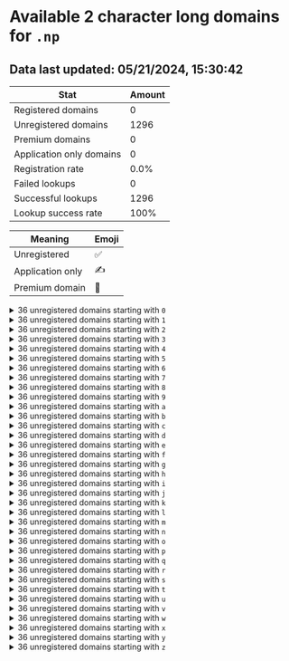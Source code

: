 # Available 2 character long domains for `.np`

## Data last updated: 05/21/2024, 15:30:42

|Stat|Amount|
|--|--|
|Registered domains|0|
|Unregistered domains|1296|
|Premium domains|0|
|Application only domains|0|
|Registration rate|0.0%|
|Failed lookups|0|
|Successful lookups|1296|
|Lookup success rate|100%|


|Meaning|Emoji|
|--|--|
|Unregistered|:white_check_mark:|
|Application only|:writing_hand:|
|Premium domain|:gem:|

<details>
<summary>36 unregistered domains starting with <bold><code>0</code></bold></summary>

|Type|Domain|
|--|--|
|:white_check_mark:|`00.np`|
|:white_check_mark:|`01.np`|
|:white_check_mark:|`02.np`|
|:white_check_mark:|`03.np`|
|:white_check_mark:|`04.np`|
|:white_check_mark:|`05.np`|
|:white_check_mark:|`06.np`|
|:white_check_mark:|`07.np`|
|:white_check_mark:|`08.np`|
|:white_check_mark:|`09.np`|
|:white_check_mark:|`0a.np`|
|:white_check_mark:|`0b.np`|
|:white_check_mark:|`0c.np`|
|:white_check_mark:|`0d.np`|
|:white_check_mark:|`0e.np`|
|:white_check_mark:|`0f.np`|
|:white_check_mark:|`0g.np`|
|:white_check_mark:|`0h.np`|
|:white_check_mark:|`0i.np`|
|:white_check_mark:|`0j.np`|
|:white_check_mark:|`0k.np`|
|:white_check_mark:|`0l.np`|
|:white_check_mark:|`0m.np`|
|:white_check_mark:|`0n.np`|
|:white_check_mark:|`0o.np`|
|:white_check_mark:|`0p.np`|
|:white_check_mark:|`0q.np`|
|:white_check_mark:|`0r.np`|
|:white_check_mark:|`0s.np`|
|:white_check_mark:|`0t.np`|
|:white_check_mark:|`0u.np`|
|:white_check_mark:|`0v.np`|
|:white_check_mark:|`0w.np`|
|:white_check_mark:|`0x.np`|
|:white_check_mark:|`0y.np`|
|:white_check_mark:|`0z.np`|
</details>
<details>
<summary>36 unregistered domains starting with <bold><code>1</code></bold></summary>

|Type|Domain|
|--|--|
|:white_check_mark:|`10.np`|
|:white_check_mark:|`11.np`|
|:white_check_mark:|`12.np`|
|:white_check_mark:|`13.np`|
|:white_check_mark:|`14.np`|
|:white_check_mark:|`15.np`|
|:white_check_mark:|`16.np`|
|:white_check_mark:|`17.np`|
|:white_check_mark:|`18.np`|
|:white_check_mark:|`19.np`|
|:white_check_mark:|`1a.np`|
|:white_check_mark:|`1b.np`|
|:white_check_mark:|`1c.np`|
|:white_check_mark:|`1d.np`|
|:white_check_mark:|`1e.np`|
|:white_check_mark:|`1f.np`|
|:white_check_mark:|`1g.np`|
|:white_check_mark:|`1h.np`|
|:white_check_mark:|`1i.np`|
|:white_check_mark:|`1j.np`|
|:white_check_mark:|`1k.np`|
|:white_check_mark:|`1l.np`|
|:white_check_mark:|`1m.np`|
|:white_check_mark:|`1n.np`|
|:white_check_mark:|`1o.np`|
|:white_check_mark:|`1p.np`|
|:white_check_mark:|`1q.np`|
|:white_check_mark:|`1r.np`|
|:white_check_mark:|`1s.np`|
|:white_check_mark:|`1t.np`|
|:white_check_mark:|`1u.np`|
|:white_check_mark:|`1v.np`|
|:white_check_mark:|`1w.np`|
|:white_check_mark:|`1x.np`|
|:white_check_mark:|`1y.np`|
|:white_check_mark:|`1z.np`|
</details>
<details>
<summary>36 unregistered domains starting with <bold><code>2</code></bold></summary>

|Type|Domain|
|--|--|
|:white_check_mark:|`20.np`|
|:white_check_mark:|`21.np`|
|:white_check_mark:|`22.np`|
|:white_check_mark:|`23.np`|
|:white_check_mark:|`24.np`|
|:white_check_mark:|`25.np`|
|:white_check_mark:|`26.np`|
|:white_check_mark:|`27.np`|
|:white_check_mark:|`28.np`|
|:white_check_mark:|`29.np`|
|:white_check_mark:|`2a.np`|
|:white_check_mark:|`2b.np`|
|:white_check_mark:|`2c.np`|
|:white_check_mark:|`2d.np`|
|:white_check_mark:|`2e.np`|
|:white_check_mark:|`2f.np`|
|:white_check_mark:|`2g.np`|
|:white_check_mark:|`2h.np`|
|:white_check_mark:|`2i.np`|
|:white_check_mark:|`2j.np`|
|:white_check_mark:|`2k.np`|
|:white_check_mark:|`2l.np`|
|:white_check_mark:|`2m.np`|
|:white_check_mark:|`2n.np`|
|:white_check_mark:|`2o.np`|
|:white_check_mark:|`2p.np`|
|:white_check_mark:|`2q.np`|
|:white_check_mark:|`2r.np`|
|:white_check_mark:|`2s.np`|
|:white_check_mark:|`2t.np`|
|:white_check_mark:|`2u.np`|
|:white_check_mark:|`2v.np`|
|:white_check_mark:|`2w.np`|
|:white_check_mark:|`2x.np`|
|:white_check_mark:|`2y.np`|
|:white_check_mark:|`2z.np`|
</details>
<details>
<summary>36 unregistered domains starting with <bold><code>3</code></bold></summary>

|Type|Domain|
|--|--|
|:white_check_mark:|`30.np`|
|:white_check_mark:|`31.np`|
|:white_check_mark:|`32.np`|
|:white_check_mark:|`33.np`|
|:white_check_mark:|`34.np`|
|:white_check_mark:|`35.np`|
|:white_check_mark:|`36.np`|
|:white_check_mark:|`37.np`|
|:white_check_mark:|`38.np`|
|:white_check_mark:|`39.np`|
|:white_check_mark:|`3a.np`|
|:white_check_mark:|`3b.np`|
|:white_check_mark:|`3c.np`|
|:white_check_mark:|`3d.np`|
|:white_check_mark:|`3e.np`|
|:white_check_mark:|`3f.np`|
|:white_check_mark:|`3g.np`|
|:white_check_mark:|`3h.np`|
|:white_check_mark:|`3i.np`|
|:white_check_mark:|`3j.np`|
|:white_check_mark:|`3k.np`|
|:white_check_mark:|`3l.np`|
|:white_check_mark:|`3m.np`|
|:white_check_mark:|`3n.np`|
|:white_check_mark:|`3o.np`|
|:white_check_mark:|`3p.np`|
|:white_check_mark:|`3q.np`|
|:white_check_mark:|`3r.np`|
|:white_check_mark:|`3s.np`|
|:white_check_mark:|`3t.np`|
|:white_check_mark:|`3u.np`|
|:white_check_mark:|`3v.np`|
|:white_check_mark:|`3w.np`|
|:white_check_mark:|`3x.np`|
|:white_check_mark:|`3y.np`|
|:white_check_mark:|`3z.np`|
</details>
<details>
<summary>36 unregistered domains starting with <bold><code>4</code></bold></summary>

|Type|Domain|
|--|--|
|:white_check_mark:|`40.np`|
|:white_check_mark:|`41.np`|
|:white_check_mark:|`42.np`|
|:white_check_mark:|`43.np`|
|:white_check_mark:|`44.np`|
|:white_check_mark:|`45.np`|
|:white_check_mark:|`46.np`|
|:white_check_mark:|`47.np`|
|:white_check_mark:|`48.np`|
|:white_check_mark:|`49.np`|
|:white_check_mark:|`4a.np`|
|:white_check_mark:|`4b.np`|
|:white_check_mark:|`4c.np`|
|:white_check_mark:|`4d.np`|
|:white_check_mark:|`4e.np`|
|:white_check_mark:|`4f.np`|
|:white_check_mark:|`4g.np`|
|:white_check_mark:|`4h.np`|
|:white_check_mark:|`4i.np`|
|:white_check_mark:|`4j.np`|
|:white_check_mark:|`4k.np`|
|:white_check_mark:|`4l.np`|
|:white_check_mark:|`4m.np`|
|:white_check_mark:|`4n.np`|
|:white_check_mark:|`4o.np`|
|:white_check_mark:|`4p.np`|
|:white_check_mark:|`4q.np`|
|:white_check_mark:|`4r.np`|
|:white_check_mark:|`4s.np`|
|:white_check_mark:|`4t.np`|
|:white_check_mark:|`4u.np`|
|:white_check_mark:|`4v.np`|
|:white_check_mark:|`4w.np`|
|:white_check_mark:|`4x.np`|
|:white_check_mark:|`4y.np`|
|:white_check_mark:|`4z.np`|
</details>
<details>
<summary>36 unregistered domains starting with <bold><code>5</code></bold></summary>

|Type|Domain|
|--|--|
|:white_check_mark:|`50.np`|
|:white_check_mark:|`51.np`|
|:white_check_mark:|`52.np`|
|:white_check_mark:|`53.np`|
|:white_check_mark:|`54.np`|
|:white_check_mark:|`55.np`|
|:white_check_mark:|`56.np`|
|:white_check_mark:|`57.np`|
|:white_check_mark:|`58.np`|
|:white_check_mark:|`59.np`|
|:white_check_mark:|`5a.np`|
|:white_check_mark:|`5b.np`|
|:white_check_mark:|`5c.np`|
|:white_check_mark:|`5d.np`|
|:white_check_mark:|`5e.np`|
|:white_check_mark:|`5f.np`|
|:white_check_mark:|`5g.np`|
|:white_check_mark:|`5h.np`|
|:white_check_mark:|`5i.np`|
|:white_check_mark:|`5j.np`|
|:white_check_mark:|`5k.np`|
|:white_check_mark:|`5l.np`|
|:white_check_mark:|`5m.np`|
|:white_check_mark:|`5n.np`|
|:white_check_mark:|`5o.np`|
|:white_check_mark:|`5p.np`|
|:white_check_mark:|`5q.np`|
|:white_check_mark:|`5r.np`|
|:white_check_mark:|`5s.np`|
|:white_check_mark:|`5t.np`|
|:white_check_mark:|`5u.np`|
|:white_check_mark:|`5v.np`|
|:white_check_mark:|`5w.np`|
|:white_check_mark:|`5x.np`|
|:white_check_mark:|`5y.np`|
|:white_check_mark:|`5z.np`|
</details>
<details>
<summary>36 unregistered domains starting with <bold><code>6</code></bold></summary>

|Type|Domain|
|--|--|
|:white_check_mark:|`60.np`|
|:white_check_mark:|`61.np`|
|:white_check_mark:|`62.np`|
|:white_check_mark:|`63.np`|
|:white_check_mark:|`64.np`|
|:white_check_mark:|`65.np`|
|:white_check_mark:|`66.np`|
|:white_check_mark:|`67.np`|
|:white_check_mark:|`68.np`|
|:white_check_mark:|`69.np`|
|:white_check_mark:|`6a.np`|
|:white_check_mark:|`6b.np`|
|:white_check_mark:|`6c.np`|
|:white_check_mark:|`6d.np`|
|:white_check_mark:|`6e.np`|
|:white_check_mark:|`6f.np`|
|:white_check_mark:|`6g.np`|
|:white_check_mark:|`6h.np`|
|:white_check_mark:|`6i.np`|
|:white_check_mark:|`6j.np`|
|:white_check_mark:|`6k.np`|
|:white_check_mark:|`6l.np`|
|:white_check_mark:|`6m.np`|
|:white_check_mark:|`6n.np`|
|:white_check_mark:|`6o.np`|
|:white_check_mark:|`6p.np`|
|:white_check_mark:|`6q.np`|
|:white_check_mark:|`6r.np`|
|:white_check_mark:|`6s.np`|
|:white_check_mark:|`6t.np`|
|:white_check_mark:|`6u.np`|
|:white_check_mark:|`6v.np`|
|:white_check_mark:|`6w.np`|
|:white_check_mark:|`6x.np`|
|:white_check_mark:|`6y.np`|
|:white_check_mark:|`6z.np`|
</details>
<details>
<summary>36 unregistered domains starting with <bold><code>7</code></bold></summary>

|Type|Domain|
|--|--|
|:white_check_mark:|`70.np`|
|:white_check_mark:|`71.np`|
|:white_check_mark:|`72.np`|
|:white_check_mark:|`73.np`|
|:white_check_mark:|`74.np`|
|:white_check_mark:|`75.np`|
|:white_check_mark:|`76.np`|
|:white_check_mark:|`77.np`|
|:white_check_mark:|`78.np`|
|:white_check_mark:|`79.np`|
|:white_check_mark:|`7a.np`|
|:white_check_mark:|`7b.np`|
|:white_check_mark:|`7c.np`|
|:white_check_mark:|`7d.np`|
|:white_check_mark:|`7e.np`|
|:white_check_mark:|`7f.np`|
|:white_check_mark:|`7g.np`|
|:white_check_mark:|`7h.np`|
|:white_check_mark:|`7i.np`|
|:white_check_mark:|`7j.np`|
|:white_check_mark:|`7k.np`|
|:white_check_mark:|`7l.np`|
|:white_check_mark:|`7m.np`|
|:white_check_mark:|`7n.np`|
|:white_check_mark:|`7o.np`|
|:white_check_mark:|`7p.np`|
|:white_check_mark:|`7q.np`|
|:white_check_mark:|`7r.np`|
|:white_check_mark:|`7s.np`|
|:white_check_mark:|`7t.np`|
|:white_check_mark:|`7u.np`|
|:white_check_mark:|`7v.np`|
|:white_check_mark:|`7w.np`|
|:white_check_mark:|`7x.np`|
|:white_check_mark:|`7y.np`|
|:white_check_mark:|`7z.np`|
</details>
<details>
<summary>36 unregistered domains starting with <bold><code>8</code></bold></summary>

|Type|Domain|
|--|--|
|:white_check_mark:|`80.np`|
|:white_check_mark:|`81.np`|
|:white_check_mark:|`82.np`|
|:white_check_mark:|`83.np`|
|:white_check_mark:|`84.np`|
|:white_check_mark:|`85.np`|
|:white_check_mark:|`86.np`|
|:white_check_mark:|`87.np`|
|:white_check_mark:|`88.np`|
|:white_check_mark:|`89.np`|
|:white_check_mark:|`8a.np`|
|:white_check_mark:|`8b.np`|
|:white_check_mark:|`8c.np`|
|:white_check_mark:|`8d.np`|
|:white_check_mark:|`8e.np`|
|:white_check_mark:|`8f.np`|
|:white_check_mark:|`8g.np`|
|:white_check_mark:|`8h.np`|
|:white_check_mark:|`8i.np`|
|:white_check_mark:|`8j.np`|
|:white_check_mark:|`8k.np`|
|:white_check_mark:|`8l.np`|
|:white_check_mark:|`8m.np`|
|:white_check_mark:|`8n.np`|
|:white_check_mark:|`8o.np`|
|:white_check_mark:|`8p.np`|
|:white_check_mark:|`8q.np`|
|:white_check_mark:|`8r.np`|
|:white_check_mark:|`8s.np`|
|:white_check_mark:|`8t.np`|
|:white_check_mark:|`8u.np`|
|:white_check_mark:|`8v.np`|
|:white_check_mark:|`8w.np`|
|:white_check_mark:|`8x.np`|
|:white_check_mark:|`8y.np`|
|:white_check_mark:|`8z.np`|
</details>
<details>
<summary>36 unregistered domains starting with <bold><code>9</code></bold></summary>

|Type|Domain|
|--|--|
|:white_check_mark:|`90.np`|
|:white_check_mark:|`91.np`|
|:white_check_mark:|`92.np`|
|:white_check_mark:|`93.np`|
|:white_check_mark:|`94.np`|
|:white_check_mark:|`95.np`|
|:white_check_mark:|`96.np`|
|:white_check_mark:|`97.np`|
|:white_check_mark:|`98.np`|
|:white_check_mark:|`99.np`|
|:white_check_mark:|`9a.np`|
|:white_check_mark:|`9b.np`|
|:white_check_mark:|`9c.np`|
|:white_check_mark:|`9d.np`|
|:white_check_mark:|`9e.np`|
|:white_check_mark:|`9f.np`|
|:white_check_mark:|`9g.np`|
|:white_check_mark:|`9h.np`|
|:white_check_mark:|`9i.np`|
|:white_check_mark:|`9j.np`|
|:white_check_mark:|`9k.np`|
|:white_check_mark:|`9l.np`|
|:white_check_mark:|`9m.np`|
|:white_check_mark:|`9n.np`|
|:white_check_mark:|`9o.np`|
|:white_check_mark:|`9p.np`|
|:white_check_mark:|`9q.np`|
|:white_check_mark:|`9r.np`|
|:white_check_mark:|`9s.np`|
|:white_check_mark:|`9t.np`|
|:white_check_mark:|`9u.np`|
|:white_check_mark:|`9v.np`|
|:white_check_mark:|`9w.np`|
|:white_check_mark:|`9x.np`|
|:white_check_mark:|`9y.np`|
|:white_check_mark:|`9z.np`|
</details>
<details>
<summary>36 unregistered domains starting with <bold><code>a</code></bold></summary>

|Type|Domain|
|--|--|
|:white_check_mark:|`a0.np`|
|:white_check_mark:|`a1.np`|
|:white_check_mark:|`a2.np`|
|:white_check_mark:|`a3.np`|
|:white_check_mark:|`a4.np`|
|:white_check_mark:|`a5.np`|
|:white_check_mark:|`a6.np`|
|:white_check_mark:|`a7.np`|
|:white_check_mark:|`a8.np`|
|:white_check_mark:|`a9.np`|
|:white_check_mark:|`aa.np`|
|:white_check_mark:|`ab.np`|
|:white_check_mark:|`ac.np`|
|:white_check_mark:|`ad.np`|
|:white_check_mark:|`ae.np`|
|:white_check_mark:|`af.np`|
|:white_check_mark:|`ag.np`|
|:white_check_mark:|`ah.np`|
|:white_check_mark:|`ai.np`|
|:white_check_mark:|`aj.np`|
|:white_check_mark:|`ak.np`|
|:white_check_mark:|`al.np`|
|:white_check_mark:|`am.np`|
|:white_check_mark:|`an.np`|
|:white_check_mark:|`ao.np`|
|:white_check_mark:|`ap.np`|
|:white_check_mark:|`aq.np`|
|:white_check_mark:|`ar.np`|
|:white_check_mark:|`as.np`|
|:white_check_mark:|`at.np`|
|:white_check_mark:|`au.np`|
|:white_check_mark:|`av.np`|
|:white_check_mark:|`aw.np`|
|:white_check_mark:|`ax.np`|
|:white_check_mark:|`ay.np`|
|:white_check_mark:|`az.np`|
</details>
<details>
<summary>36 unregistered domains starting with <bold><code>b</code></bold></summary>

|Type|Domain|
|--|--|
|:white_check_mark:|`b0.np`|
|:white_check_mark:|`b1.np`|
|:white_check_mark:|`b2.np`|
|:white_check_mark:|`b3.np`|
|:white_check_mark:|`b4.np`|
|:white_check_mark:|`b5.np`|
|:white_check_mark:|`b6.np`|
|:white_check_mark:|`b7.np`|
|:white_check_mark:|`b8.np`|
|:white_check_mark:|`b9.np`|
|:white_check_mark:|`ba.np`|
|:white_check_mark:|`bb.np`|
|:white_check_mark:|`bc.np`|
|:white_check_mark:|`bd.np`|
|:white_check_mark:|`be.np`|
|:white_check_mark:|`bf.np`|
|:white_check_mark:|`bg.np`|
|:white_check_mark:|`bh.np`|
|:white_check_mark:|`bi.np`|
|:white_check_mark:|`bj.np`|
|:white_check_mark:|`bk.np`|
|:white_check_mark:|`bl.np`|
|:white_check_mark:|`bm.np`|
|:white_check_mark:|`bn.np`|
|:white_check_mark:|`bo.np`|
|:white_check_mark:|`bp.np`|
|:white_check_mark:|`bq.np`|
|:white_check_mark:|`br.np`|
|:white_check_mark:|`bs.np`|
|:white_check_mark:|`bt.np`|
|:white_check_mark:|`bu.np`|
|:white_check_mark:|`bv.np`|
|:white_check_mark:|`bw.np`|
|:white_check_mark:|`bx.np`|
|:white_check_mark:|`by.np`|
|:white_check_mark:|`bz.np`|
</details>
<details>
<summary>36 unregistered domains starting with <bold><code>c</code></bold></summary>

|Type|Domain|
|--|--|
|:white_check_mark:|`c0.np`|
|:white_check_mark:|`c1.np`|
|:white_check_mark:|`c2.np`|
|:white_check_mark:|`c3.np`|
|:white_check_mark:|`c4.np`|
|:white_check_mark:|`c5.np`|
|:white_check_mark:|`c6.np`|
|:white_check_mark:|`c7.np`|
|:white_check_mark:|`c8.np`|
|:white_check_mark:|`c9.np`|
|:white_check_mark:|`ca.np`|
|:white_check_mark:|`cb.np`|
|:white_check_mark:|`cc.np`|
|:white_check_mark:|`cd.np`|
|:white_check_mark:|`ce.np`|
|:white_check_mark:|`cf.np`|
|:white_check_mark:|`cg.np`|
|:white_check_mark:|`ch.np`|
|:white_check_mark:|`ci.np`|
|:white_check_mark:|`cj.np`|
|:white_check_mark:|`ck.np`|
|:white_check_mark:|`cl.np`|
|:white_check_mark:|`cm.np`|
|:white_check_mark:|`cn.np`|
|:white_check_mark:|`co.np`|
|:white_check_mark:|`cp.np`|
|:white_check_mark:|`cq.np`|
|:white_check_mark:|`cr.np`|
|:white_check_mark:|`cs.np`|
|:white_check_mark:|`ct.np`|
|:white_check_mark:|`cu.np`|
|:white_check_mark:|`cv.np`|
|:white_check_mark:|`cw.np`|
|:white_check_mark:|`cx.np`|
|:white_check_mark:|`cy.np`|
|:white_check_mark:|`cz.np`|
</details>
<details>
<summary>36 unregistered domains starting with <bold><code>d</code></bold></summary>

|Type|Domain|
|--|--|
|:white_check_mark:|`d0.np`|
|:white_check_mark:|`d1.np`|
|:white_check_mark:|`d2.np`|
|:white_check_mark:|`d3.np`|
|:white_check_mark:|`d4.np`|
|:white_check_mark:|`d5.np`|
|:white_check_mark:|`d6.np`|
|:white_check_mark:|`d7.np`|
|:white_check_mark:|`d8.np`|
|:white_check_mark:|`d9.np`|
|:white_check_mark:|`da.np`|
|:white_check_mark:|`db.np`|
|:white_check_mark:|`dc.np`|
|:white_check_mark:|`dd.np`|
|:white_check_mark:|`de.np`|
|:white_check_mark:|`df.np`|
|:white_check_mark:|`dg.np`|
|:white_check_mark:|`dh.np`|
|:white_check_mark:|`di.np`|
|:white_check_mark:|`dj.np`|
|:white_check_mark:|`dk.np`|
|:white_check_mark:|`dl.np`|
|:white_check_mark:|`dm.np`|
|:white_check_mark:|`dn.np`|
|:white_check_mark:|`do.np`|
|:white_check_mark:|`dp.np`|
|:white_check_mark:|`dq.np`|
|:white_check_mark:|`dr.np`|
|:white_check_mark:|`ds.np`|
|:white_check_mark:|`dt.np`|
|:white_check_mark:|`du.np`|
|:white_check_mark:|`dv.np`|
|:white_check_mark:|`dw.np`|
|:white_check_mark:|`dx.np`|
|:white_check_mark:|`dy.np`|
|:white_check_mark:|`dz.np`|
</details>
<details>
<summary>36 unregistered domains starting with <bold><code>e</code></bold></summary>

|Type|Domain|
|--|--|
|:white_check_mark:|`e0.np`|
|:white_check_mark:|`e1.np`|
|:white_check_mark:|`e2.np`|
|:white_check_mark:|`e3.np`|
|:white_check_mark:|`e4.np`|
|:white_check_mark:|`e5.np`|
|:white_check_mark:|`e6.np`|
|:white_check_mark:|`e7.np`|
|:white_check_mark:|`e8.np`|
|:white_check_mark:|`e9.np`|
|:white_check_mark:|`ea.np`|
|:white_check_mark:|`eb.np`|
|:white_check_mark:|`ec.np`|
|:white_check_mark:|`ed.np`|
|:white_check_mark:|`ee.np`|
|:white_check_mark:|`ef.np`|
|:white_check_mark:|`eg.np`|
|:white_check_mark:|`eh.np`|
|:white_check_mark:|`ei.np`|
|:white_check_mark:|`ej.np`|
|:white_check_mark:|`ek.np`|
|:white_check_mark:|`el.np`|
|:white_check_mark:|`em.np`|
|:white_check_mark:|`en.np`|
|:white_check_mark:|`eo.np`|
|:white_check_mark:|`ep.np`|
|:white_check_mark:|`eq.np`|
|:white_check_mark:|`er.np`|
|:white_check_mark:|`es.np`|
|:white_check_mark:|`et.np`|
|:white_check_mark:|`eu.np`|
|:white_check_mark:|`ev.np`|
|:white_check_mark:|`ew.np`|
|:white_check_mark:|`ex.np`|
|:white_check_mark:|`ey.np`|
|:white_check_mark:|`ez.np`|
</details>
<details>
<summary>36 unregistered domains starting with <bold><code>f</code></bold></summary>

|Type|Domain|
|--|--|
|:white_check_mark:|`f0.np`|
|:white_check_mark:|`f1.np`|
|:white_check_mark:|`f2.np`|
|:white_check_mark:|`f3.np`|
|:white_check_mark:|`f4.np`|
|:white_check_mark:|`f5.np`|
|:white_check_mark:|`f6.np`|
|:white_check_mark:|`f7.np`|
|:white_check_mark:|`f8.np`|
|:white_check_mark:|`f9.np`|
|:white_check_mark:|`fa.np`|
|:white_check_mark:|`fb.np`|
|:white_check_mark:|`fc.np`|
|:white_check_mark:|`fd.np`|
|:white_check_mark:|`fe.np`|
|:white_check_mark:|`ff.np`|
|:white_check_mark:|`fg.np`|
|:white_check_mark:|`fh.np`|
|:white_check_mark:|`fi.np`|
|:white_check_mark:|`fj.np`|
|:white_check_mark:|`fk.np`|
|:white_check_mark:|`fl.np`|
|:white_check_mark:|`fm.np`|
|:white_check_mark:|`fn.np`|
|:white_check_mark:|`fo.np`|
|:white_check_mark:|`fp.np`|
|:white_check_mark:|`fq.np`|
|:white_check_mark:|`fr.np`|
|:white_check_mark:|`fs.np`|
|:white_check_mark:|`ft.np`|
|:white_check_mark:|`fu.np`|
|:white_check_mark:|`fv.np`|
|:white_check_mark:|`fw.np`|
|:white_check_mark:|`fx.np`|
|:white_check_mark:|`fy.np`|
|:white_check_mark:|`fz.np`|
</details>
<details>
<summary>36 unregistered domains starting with <bold><code>g</code></bold></summary>

|Type|Domain|
|--|--|
|:white_check_mark:|`g0.np`|
|:white_check_mark:|`g1.np`|
|:white_check_mark:|`g2.np`|
|:white_check_mark:|`g3.np`|
|:white_check_mark:|`g4.np`|
|:white_check_mark:|`g5.np`|
|:white_check_mark:|`g6.np`|
|:white_check_mark:|`g7.np`|
|:white_check_mark:|`g8.np`|
|:white_check_mark:|`g9.np`|
|:white_check_mark:|`ga.np`|
|:white_check_mark:|`gb.np`|
|:white_check_mark:|`gc.np`|
|:white_check_mark:|`gd.np`|
|:white_check_mark:|`ge.np`|
|:white_check_mark:|`gf.np`|
|:white_check_mark:|`gg.np`|
|:white_check_mark:|`gh.np`|
|:white_check_mark:|`gi.np`|
|:white_check_mark:|`gj.np`|
|:white_check_mark:|`gk.np`|
|:white_check_mark:|`gl.np`|
|:white_check_mark:|`gm.np`|
|:white_check_mark:|`gn.np`|
|:white_check_mark:|`go.np`|
|:white_check_mark:|`gp.np`|
|:white_check_mark:|`gq.np`|
|:white_check_mark:|`gr.np`|
|:white_check_mark:|`gs.np`|
|:white_check_mark:|`gt.np`|
|:white_check_mark:|`gu.np`|
|:white_check_mark:|`gv.np`|
|:white_check_mark:|`gw.np`|
|:white_check_mark:|`gx.np`|
|:white_check_mark:|`gy.np`|
|:white_check_mark:|`gz.np`|
</details>
<details>
<summary>36 unregistered domains starting with <bold><code>h</code></bold></summary>

|Type|Domain|
|--|--|
|:white_check_mark:|`h0.np`|
|:white_check_mark:|`h1.np`|
|:white_check_mark:|`h2.np`|
|:white_check_mark:|`h3.np`|
|:white_check_mark:|`h4.np`|
|:white_check_mark:|`h5.np`|
|:white_check_mark:|`h6.np`|
|:white_check_mark:|`h7.np`|
|:white_check_mark:|`h8.np`|
|:white_check_mark:|`h9.np`|
|:white_check_mark:|`ha.np`|
|:white_check_mark:|`hb.np`|
|:white_check_mark:|`hc.np`|
|:white_check_mark:|`hd.np`|
|:white_check_mark:|`he.np`|
|:white_check_mark:|`hf.np`|
|:white_check_mark:|`hg.np`|
|:white_check_mark:|`hh.np`|
|:white_check_mark:|`hi.np`|
|:white_check_mark:|`hj.np`|
|:white_check_mark:|`hk.np`|
|:white_check_mark:|`hl.np`|
|:white_check_mark:|`hm.np`|
|:white_check_mark:|`hn.np`|
|:white_check_mark:|`ho.np`|
|:white_check_mark:|`hp.np`|
|:white_check_mark:|`hq.np`|
|:white_check_mark:|`hr.np`|
|:white_check_mark:|`hs.np`|
|:white_check_mark:|`ht.np`|
|:white_check_mark:|`hu.np`|
|:white_check_mark:|`hv.np`|
|:white_check_mark:|`hw.np`|
|:white_check_mark:|`hx.np`|
|:white_check_mark:|`hy.np`|
|:white_check_mark:|`hz.np`|
</details>
<details>
<summary>36 unregistered domains starting with <bold><code>i</code></bold></summary>

|Type|Domain|
|--|--|
|:white_check_mark:|`i0.np`|
|:white_check_mark:|`i1.np`|
|:white_check_mark:|`i2.np`|
|:white_check_mark:|`i3.np`|
|:white_check_mark:|`i4.np`|
|:white_check_mark:|`i5.np`|
|:white_check_mark:|`i6.np`|
|:white_check_mark:|`i7.np`|
|:white_check_mark:|`i8.np`|
|:white_check_mark:|`i9.np`|
|:white_check_mark:|`ia.np`|
|:white_check_mark:|`ib.np`|
|:white_check_mark:|`ic.np`|
|:white_check_mark:|`id.np`|
|:white_check_mark:|`ie.np`|
|:white_check_mark:|`if.np`|
|:white_check_mark:|`ig.np`|
|:white_check_mark:|`ih.np`|
|:white_check_mark:|`ii.np`|
|:white_check_mark:|`ij.np`|
|:white_check_mark:|`ik.np`|
|:white_check_mark:|`il.np`|
|:white_check_mark:|`im.np`|
|:white_check_mark:|`in.np`|
|:white_check_mark:|`io.np`|
|:white_check_mark:|`ip.np`|
|:white_check_mark:|`iq.np`|
|:white_check_mark:|`ir.np`|
|:white_check_mark:|`is.np`|
|:white_check_mark:|`it.np`|
|:white_check_mark:|`iu.np`|
|:white_check_mark:|`iv.np`|
|:white_check_mark:|`iw.np`|
|:white_check_mark:|`ix.np`|
|:white_check_mark:|`iy.np`|
|:white_check_mark:|`iz.np`|
</details>
<details>
<summary>36 unregistered domains starting with <bold><code>j</code></bold></summary>

|Type|Domain|
|--|--|
|:white_check_mark:|`j0.np`|
|:white_check_mark:|`j1.np`|
|:white_check_mark:|`j2.np`|
|:white_check_mark:|`j3.np`|
|:white_check_mark:|`j4.np`|
|:white_check_mark:|`j5.np`|
|:white_check_mark:|`j6.np`|
|:white_check_mark:|`j7.np`|
|:white_check_mark:|`j8.np`|
|:white_check_mark:|`j9.np`|
|:white_check_mark:|`ja.np`|
|:white_check_mark:|`jb.np`|
|:white_check_mark:|`jc.np`|
|:white_check_mark:|`jd.np`|
|:white_check_mark:|`je.np`|
|:white_check_mark:|`jf.np`|
|:white_check_mark:|`jg.np`|
|:white_check_mark:|`jh.np`|
|:white_check_mark:|`ji.np`|
|:white_check_mark:|`jj.np`|
|:white_check_mark:|`jk.np`|
|:white_check_mark:|`jl.np`|
|:white_check_mark:|`jm.np`|
|:white_check_mark:|`jn.np`|
|:white_check_mark:|`jo.np`|
|:white_check_mark:|`jp.np`|
|:white_check_mark:|`jq.np`|
|:white_check_mark:|`jr.np`|
|:white_check_mark:|`js.np`|
|:white_check_mark:|`jt.np`|
|:white_check_mark:|`ju.np`|
|:white_check_mark:|`jv.np`|
|:white_check_mark:|`jw.np`|
|:white_check_mark:|`jx.np`|
|:white_check_mark:|`jy.np`|
|:white_check_mark:|`jz.np`|
</details>
<details>
<summary>36 unregistered domains starting with <bold><code>k</code></bold></summary>

|Type|Domain|
|--|--|
|:white_check_mark:|`k0.np`|
|:white_check_mark:|`k1.np`|
|:white_check_mark:|`k2.np`|
|:white_check_mark:|`k3.np`|
|:white_check_mark:|`k4.np`|
|:white_check_mark:|`k5.np`|
|:white_check_mark:|`k6.np`|
|:white_check_mark:|`k7.np`|
|:white_check_mark:|`k8.np`|
|:white_check_mark:|`k9.np`|
|:white_check_mark:|`ka.np`|
|:white_check_mark:|`kb.np`|
|:white_check_mark:|`kc.np`|
|:white_check_mark:|`kd.np`|
|:white_check_mark:|`ke.np`|
|:white_check_mark:|`kf.np`|
|:white_check_mark:|`kg.np`|
|:white_check_mark:|`kh.np`|
|:white_check_mark:|`ki.np`|
|:white_check_mark:|`kj.np`|
|:white_check_mark:|`kk.np`|
|:white_check_mark:|`kl.np`|
|:white_check_mark:|`km.np`|
|:white_check_mark:|`kn.np`|
|:white_check_mark:|`ko.np`|
|:white_check_mark:|`kp.np`|
|:white_check_mark:|`kq.np`|
|:white_check_mark:|`kr.np`|
|:white_check_mark:|`ks.np`|
|:white_check_mark:|`kt.np`|
|:white_check_mark:|`ku.np`|
|:white_check_mark:|`kv.np`|
|:white_check_mark:|`kw.np`|
|:white_check_mark:|`kx.np`|
|:white_check_mark:|`ky.np`|
|:white_check_mark:|`kz.np`|
</details>
<details>
<summary>36 unregistered domains starting with <bold><code>l</code></bold></summary>

|Type|Domain|
|--|--|
|:white_check_mark:|`l0.np`|
|:white_check_mark:|`l1.np`|
|:white_check_mark:|`l2.np`|
|:white_check_mark:|`l3.np`|
|:white_check_mark:|`l4.np`|
|:white_check_mark:|`l5.np`|
|:white_check_mark:|`l6.np`|
|:white_check_mark:|`l7.np`|
|:white_check_mark:|`l8.np`|
|:white_check_mark:|`l9.np`|
|:white_check_mark:|`la.np`|
|:white_check_mark:|`lb.np`|
|:white_check_mark:|`lc.np`|
|:white_check_mark:|`ld.np`|
|:white_check_mark:|`le.np`|
|:white_check_mark:|`lf.np`|
|:white_check_mark:|`lg.np`|
|:white_check_mark:|`lh.np`|
|:white_check_mark:|`li.np`|
|:white_check_mark:|`lj.np`|
|:white_check_mark:|`lk.np`|
|:white_check_mark:|`ll.np`|
|:white_check_mark:|`lm.np`|
|:white_check_mark:|`ln.np`|
|:white_check_mark:|`lo.np`|
|:white_check_mark:|`lp.np`|
|:white_check_mark:|`lq.np`|
|:white_check_mark:|`lr.np`|
|:white_check_mark:|`ls.np`|
|:white_check_mark:|`lt.np`|
|:white_check_mark:|`lu.np`|
|:white_check_mark:|`lv.np`|
|:white_check_mark:|`lw.np`|
|:white_check_mark:|`lx.np`|
|:white_check_mark:|`ly.np`|
|:white_check_mark:|`lz.np`|
</details>
<details>
<summary>36 unregistered domains starting with <bold><code>m</code></bold></summary>

|Type|Domain|
|--|--|
|:white_check_mark:|`m0.np`|
|:white_check_mark:|`m1.np`|
|:white_check_mark:|`m2.np`|
|:white_check_mark:|`m3.np`|
|:white_check_mark:|`m4.np`|
|:white_check_mark:|`m5.np`|
|:white_check_mark:|`m6.np`|
|:white_check_mark:|`m7.np`|
|:white_check_mark:|`m8.np`|
|:white_check_mark:|`m9.np`|
|:white_check_mark:|`ma.np`|
|:white_check_mark:|`mb.np`|
|:white_check_mark:|`mc.np`|
|:white_check_mark:|`md.np`|
|:white_check_mark:|`me.np`|
|:white_check_mark:|`mf.np`|
|:white_check_mark:|`mg.np`|
|:white_check_mark:|`mh.np`|
|:white_check_mark:|`mi.np`|
|:white_check_mark:|`mj.np`|
|:white_check_mark:|`mk.np`|
|:white_check_mark:|`ml.np`|
|:white_check_mark:|`mm.np`|
|:white_check_mark:|`mn.np`|
|:white_check_mark:|`mo.np`|
|:white_check_mark:|`mp.np`|
|:white_check_mark:|`mq.np`|
|:white_check_mark:|`mr.np`|
|:white_check_mark:|`ms.np`|
|:white_check_mark:|`mt.np`|
|:white_check_mark:|`mu.np`|
|:white_check_mark:|`mv.np`|
|:white_check_mark:|`mw.np`|
|:white_check_mark:|`mx.np`|
|:white_check_mark:|`my.np`|
|:white_check_mark:|`mz.np`|
</details>
<details>
<summary>36 unregistered domains starting with <bold><code>n</code></bold></summary>

|Type|Domain|
|--|--|
|:white_check_mark:|`n0.np`|
|:white_check_mark:|`n1.np`|
|:white_check_mark:|`n2.np`|
|:white_check_mark:|`n3.np`|
|:white_check_mark:|`n4.np`|
|:white_check_mark:|`n5.np`|
|:white_check_mark:|`n6.np`|
|:white_check_mark:|`n7.np`|
|:white_check_mark:|`n8.np`|
|:white_check_mark:|`n9.np`|
|:white_check_mark:|`na.np`|
|:white_check_mark:|`nb.np`|
|:white_check_mark:|`nc.np`|
|:white_check_mark:|`nd.np`|
|:white_check_mark:|`ne.np`|
|:white_check_mark:|`nf.np`|
|:white_check_mark:|`ng.np`|
|:white_check_mark:|`nh.np`|
|:white_check_mark:|`ni.np`|
|:white_check_mark:|`nj.np`|
|:white_check_mark:|`nk.np`|
|:white_check_mark:|`nl.np`|
|:white_check_mark:|`nm.np`|
|:white_check_mark:|`nn.np`|
|:white_check_mark:|`no.np`|
|:white_check_mark:|`np.np`|
|:white_check_mark:|`nq.np`|
|:white_check_mark:|`nr.np`|
|:white_check_mark:|`ns.np`|
|:white_check_mark:|`nt.np`|
|:white_check_mark:|`nu.np`|
|:white_check_mark:|`nv.np`|
|:white_check_mark:|`nw.np`|
|:white_check_mark:|`nx.np`|
|:white_check_mark:|`ny.np`|
|:white_check_mark:|`nz.np`|
</details>
<details>
<summary>36 unregistered domains starting with <bold><code>o</code></bold></summary>

|Type|Domain|
|--|--|
|:white_check_mark:|`o0.np`|
|:white_check_mark:|`o1.np`|
|:white_check_mark:|`o2.np`|
|:white_check_mark:|`o3.np`|
|:white_check_mark:|`o4.np`|
|:white_check_mark:|`o5.np`|
|:white_check_mark:|`o6.np`|
|:white_check_mark:|`o7.np`|
|:white_check_mark:|`o8.np`|
|:white_check_mark:|`o9.np`|
|:white_check_mark:|`oa.np`|
|:white_check_mark:|`ob.np`|
|:white_check_mark:|`oc.np`|
|:white_check_mark:|`od.np`|
|:white_check_mark:|`oe.np`|
|:white_check_mark:|`of.np`|
|:white_check_mark:|`og.np`|
|:white_check_mark:|`oh.np`|
|:white_check_mark:|`oi.np`|
|:white_check_mark:|`oj.np`|
|:white_check_mark:|`ok.np`|
|:white_check_mark:|`ol.np`|
|:white_check_mark:|`om.np`|
|:white_check_mark:|`on.np`|
|:white_check_mark:|`oo.np`|
|:white_check_mark:|`op.np`|
|:white_check_mark:|`oq.np`|
|:white_check_mark:|`or.np`|
|:white_check_mark:|`os.np`|
|:white_check_mark:|`ot.np`|
|:white_check_mark:|`ou.np`|
|:white_check_mark:|`ov.np`|
|:white_check_mark:|`ow.np`|
|:white_check_mark:|`ox.np`|
|:white_check_mark:|`oy.np`|
|:white_check_mark:|`oz.np`|
</details>
<details>
<summary>36 unregistered domains starting with <bold><code>p</code></bold></summary>

|Type|Domain|
|--|--|
|:white_check_mark:|`p0.np`|
|:white_check_mark:|`p1.np`|
|:white_check_mark:|`p2.np`|
|:white_check_mark:|`p3.np`|
|:white_check_mark:|`p4.np`|
|:white_check_mark:|`p5.np`|
|:white_check_mark:|`p6.np`|
|:white_check_mark:|`p7.np`|
|:white_check_mark:|`p8.np`|
|:white_check_mark:|`p9.np`|
|:white_check_mark:|`pa.np`|
|:white_check_mark:|`pb.np`|
|:white_check_mark:|`pc.np`|
|:white_check_mark:|`pd.np`|
|:white_check_mark:|`pe.np`|
|:white_check_mark:|`pf.np`|
|:white_check_mark:|`pg.np`|
|:white_check_mark:|`ph.np`|
|:white_check_mark:|`pi.np`|
|:white_check_mark:|`pj.np`|
|:white_check_mark:|`pk.np`|
|:white_check_mark:|`pl.np`|
|:white_check_mark:|`pm.np`|
|:white_check_mark:|`pn.np`|
|:white_check_mark:|`po.np`|
|:white_check_mark:|`pp.np`|
|:white_check_mark:|`pq.np`|
|:white_check_mark:|`pr.np`|
|:white_check_mark:|`ps.np`|
|:white_check_mark:|`pt.np`|
|:white_check_mark:|`pu.np`|
|:white_check_mark:|`pv.np`|
|:white_check_mark:|`pw.np`|
|:white_check_mark:|`px.np`|
|:white_check_mark:|`py.np`|
|:white_check_mark:|`pz.np`|
</details>
<details>
<summary>36 unregistered domains starting with <bold><code>q</code></bold></summary>

|Type|Domain|
|--|--|
|:white_check_mark:|`q0.np`|
|:white_check_mark:|`q1.np`|
|:white_check_mark:|`q2.np`|
|:white_check_mark:|`q3.np`|
|:white_check_mark:|`q4.np`|
|:white_check_mark:|`q5.np`|
|:white_check_mark:|`q6.np`|
|:white_check_mark:|`q7.np`|
|:white_check_mark:|`q8.np`|
|:white_check_mark:|`q9.np`|
|:white_check_mark:|`qa.np`|
|:white_check_mark:|`qb.np`|
|:white_check_mark:|`qc.np`|
|:white_check_mark:|`qd.np`|
|:white_check_mark:|`qe.np`|
|:white_check_mark:|`qf.np`|
|:white_check_mark:|`qg.np`|
|:white_check_mark:|`qh.np`|
|:white_check_mark:|`qi.np`|
|:white_check_mark:|`qj.np`|
|:white_check_mark:|`qk.np`|
|:white_check_mark:|`ql.np`|
|:white_check_mark:|`qm.np`|
|:white_check_mark:|`qn.np`|
|:white_check_mark:|`qo.np`|
|:white_check_mark:|`qp.np`|
|:white_check_mark:|`qq.np`|
|:white_check_mark:|`qr.np`|
|:white_check_mark:|`qs.np`|
|:white_check_mark:|`qt.np`|
|:white_check_mark:|`qu.np`|
|:white_check_mark:|`qv.np`|
|:white_check_mark:|`qw.np`|
|:white_check_mark:|`qx.np`|
|:white_check_mark:|`qy.np`|
|:white_check_mark:|`qz.np`|
</details>
<details>
<summary>36 unregistered domains starting with <bold><code>r</code></bold></summary>

|Type|Domain|
|--|--|
|:white_check_mark:|`r0.np`|
|:white_check_mark:|`r1.np`|
|:white_check_mark:|`r2.np`|
|:white_check_mark:|`r3.np`|
|:white_check_mark:|`r4.np`|
|:white_check_mark:|`r5.np`|
|:white_check_mark:|`r6.np`|
|:white_check_mark:|`r7.np`|
|:white_check_mark:|`r8.np`|
|:white_check_mark:|`r9.np`|
|:white_check_mark:|`ra.np`|
|:white_check_mark:|`rb.np`|
|:white_check_mark:|`rc.np`|
|:white_check_mark:|`rd.np`|
|:white_check_mark:|`re.np`|
|:white_check_mark:|`rf.np`|
|:white_check_mark:|`rg.np`|
|:white_check_mark:|`rh.np`|
|:white_check_mark:|`ri.np`|
|:white_check_mark:|`rj.np`|
|:white_check_mark:|`rk.np`|
|:white_check_mark:|`rl.np`|
|:white_check_mark:|`rm.np`|
|:white_check_mark:|`rn.np`|
|:white_check_mark:|`ro.np`|
|:white_check_mark:|`rp.np`|
|:white_check_mark:|`rq.np`|
|:white_check_mark:|`rr.np`|
|:white_check_mark:|`rs.np`|
|:white_check_mark:|`rt.np`|
|:white_check_mark:|`ru.np`|
|:white_check_mark:|`rv.np`|
|:white_check_mark:|`rw.np`|
|:white_check_mark:|`rx.np`|
|:white_check_mark:|`ry.np`|
|:white_check_mark:|`rz.np`|
</details>
<details>
<summary>36 unregistered domains starting with <bold><code>s</code></bold></summary>

|Type|Domain|
|--|--|
|:white_check_mark:|`s0.np`|
|:white_check_mark:|`s1.np`|
|:white_check_mark:|`s2.np`|
|:white_check_mark:|`s3.np`|
|:white_check_mark:|`s4.np`|
|:white_check_mark:|`s5.np`|
|:white_check_mark:|`s6.np`|
|:white_check_mark:|`s7.np`|
|:white_check_mark:|`s8.np`|
|:white_check_mark:|`s9.np`|
|:white_check_mark:|`sa.np`|
|:white_check_mark:|`sb.np`|
|:white_check_mark:|`sc.np`|
|:white_check_mark:|`sd.np`|
|:white_check_mark:|`se.np`|
|:white_check_mark:|`sf.np`|
|:white_check_mark:|`sg.np`|
|:white_check_mark:|`sh.np`|
|:white_check_mark:|`si.np`|
|:white_check_mark:|`sj.np`|
|:white_check_mark:|`sk.np`|
|:white_check_mark:|`sl.np`|
|:white_check_mark:|`sm.np`|
|:white_check_mark:|`sn.np`|
|:white_check_mark:|`so.np`|
|:white_check_mark:|`sp.np`|
|:white_check_mark:|`sq.np`|
|:white_check_mark:|`sr.np`|
|:white_check_mark:|`ss.np`|
|:white_check_mark:|`st.np`|
|:white_check_mark:|`su.np`|
|:white_check_mark:|`sv.np`|
|:white_check_mark:|`sw.np`|
|:white_check_mark:|`sx.np`|
|:white_check_mark:|`sy.np`|
|:white_check_mark:|`sz.np`|
</details>
<details>
<summary>36 unregistered domains starting with <bold><code>t</code></bold></summary>

|Type|Domain|
|--|--|
|:white_check_mark:|`t0.np`|
|:white_check_mark:|`t1.np`|
|:white_check_mark:|`t2.np`|
|:white_check_mark:|`t3.np`|
|:white_check_mark:|`t4.np`|
|:white_check_mark:|`t5.np`|
|:white_check_mark:|`t6.np`|
|:white_check_mark:|`t7.np`|
|:white_check_mark:|`t8.np`|
|:white_check_mark:|`t9.np`|
|:white_check_mark:|`ta.np`|
|:white_check_mark:|`tb.np`|
|:white_check_mark:|`tc.np`|
|:white_check_mark:|`td.np`|
|:white_check_mark:|`te.np`|
|:white_check_mark:|`tf.np`|
|:white_check_mark:|`tg.np`|
|:white_check_mark:|`th.np`|
|:white_check_mark:|`ti.np`|
|:white_check_mark:|`tj.np`|
|:white_check_mark:|`tk.np`|
|:white_check_mark:|`tl.np`|
|:white_check_mark:|`tm.np`|
|:white_check_mark:|`tn.np`|
|:white_check_mark:|`to.np`|
|:white_check_mark:|`tp.np`|
|:white_check_mark:|`tq.np`|
|:white_check_mark:|`tr.np`|
|:white_check_mark:|`ts.np`|
|:white_check_mark:|`tt.np`|
|:white_check_mark:|`tu.np`|
|:white_check_mark:|`tv.np`|
|:white_check_mark:|`tw.np`|
|:white_check_mark:|`tx.np`|
|:white_check_mark:|`ty.np`|
|:white_check_mark:|`tz.np`|
</details>
<details>
<summary>36 unregistered domains starting with <bold><code>u</code></bold></summary>

|Type|Domain|
|--|--|
|:white_check_mark:|`u0.np`|
|:white_check_mark:|`u1.np`|
|:white_check_mark:|`u2.np`|
|:white_check_mark:|`u3.np`|
|:white_check_mark:|`u4.np`|
|:white_check_mark:|`u5.np`|
|:white_check_mark:|`u6.np`|
|:white_check_mark:|`u7.np`|
|:white_check_mark:|`u8.np`|
|:white_check_mark:|`u9.np`|
|:white_check_mark:|`ua.np`|
|:white_check_mark:|`ub.np`|
|:white_check_mark:|`uc.np`|
|:white_check_mark:|`ud.np`|
|:white_check_mark:|`ue.np`|
|:white_check_mark:|`uf.np`|
|:white_check_mark:|`ug.np`|
|:white_check_mark:|`uh.np`|
|:white_check_mark:|`ui.np`|
|:white_check_mark:|`uj.np`|
|:white_check_mark:|`uk.np`|
|:white_check_mark:|`ul.np`|
|:white_check_mark:|`um.np`|
|:white_check_mark:|`un.np`|
|:white_check_mark:|`uo.np`|
|:white_check_mark:|`up.np`|
|:white_check_mark:|`uq.np`|
|:white_check_mark:|`ur.np`|
|:white_check_mark:|`us.np`|
|:white_check_mark:|`ut.np`|
|:white_check_mark:|`uu.np`|
|:white_check_mark:|`uv.np`|
|:white_check_mark:|`uw.np`|
|:white_check_mark:|`ux.np`|
|:white_check_mark:|`uy.np`|
|:white_check_mark:|`uz.np`|
</details>
<details>
<summary>36 unregistered domains starting with <bold><code>v</code></bold></summary>

|Type|Domain|
|--|--|
|:white_check_mark:|`v0.np`|
|:white_check_mark:|`v1.np`|
|:white_check_mark:|`v2.np`|
|:white_check_mark:|`v3.np`|
|:white_check_mark:|`v4.np`|
|:white_check_mark:|`v5.np`|
|:white_check_mark:|`v6.np`|
|:white_check_mark:|`v7.np`|
|:white_check_mark:|`v8.np`|
|:white_check_mark:|`v9.np`|
|:white_check_mark:|`va.np`|
|:white_check_mark:|`vb.np`|
|:white_check_mark:|`vc.np`|
|:white_check_mark:|`vd.np`|
|:white_check_mark:|`ve.np`|
|:white_check_mark:|`vf.np`|
|:white_check_mark:|`vg.np`|
|:white_check_mark:|`vh.np`|
|:white_check_mark:|`vi.np`|
|:white_check_mark:|`vj.np`|
|:white_check_mark:|`vk.np`|
|:white_check_mark:|`vl.np`|
|:white_check_mark:|`vm.np`|
|:white_check_mark:|`vn.np`|
|:white_check_mark:|`vo.np`|
|:white_check_mark:|`vp.np`|
|:white_check_mark:|`vq.np`|
|:white_check_mark:|`vr.np`|
|:white_check_mark:|`vs.np`|
|:white_check_mark:|`vt.np`|
|:white_check_mark:|`vu.np`|
|:white_check_mark:|`vv.np`|
|:white_check_mark:|`vw.np`|
|:white_check_mark:|`vx.np`|
|:white_check_mark:|`vy.np`|
|:white_check_mark:|`vz.np`|
</details>
<details>
<summary>36 unregistered domains starting with <bold><code>w</code></bold></summary>

|Type|Domain|
|--|--|
|:white_check_mark:|`w0.np`|
|:white_check_mark:|`w1.np`|
|:white_check_mark:|`w2.np`|
|:white_check_mark:|`w3.np`|
|:white_check_mark:|`w4.np`|
|:white_check_mark:|`w5.np`|
|:white_check_mark:|`w6.np`|
|:white_check_mark:|`w7.np`|
|:white_check_mark:|`w8.np`|
|:white_check_mark:|`w9.np`|
|:white_check_mark:|`wa.np`|
|:white_check_mark:|`wb.np`|
|:white_check_mark:|`wc.np`|
|:white_check_mark:|`wd.np`|
|:white_check_mark:|`we.np`|
|:white_check_mark:|`wf.np`|
|:white_check_mark:|`wg.np`|
|:white_check_mark:|`wh.np`|
|:white_check_mark:|`wi.np`|
|:white_check_mark:|`wj.np`|
|:white_check_mark:|`wk.np`|
|:white_check_mark:|`wl.np`|
|:white_check_mark:|`wm.np`|
|:white_check_mark:|`wn.np`|
|:white_check_mark:|`wo.np`|
|:white_check_mark:|`wp.np`|
|:white_check_mark:|`wq.np`|
|:white_check_mark:|`wr.np`|
|:white_check_mark:|`ws.np`|
|:white_check_mark:|`wt.np`|
|:white_check_mark:|`wu.np`|
|:white_check_mark:|`wv.np`|
|:white_check_mark:|`ww.np`|
|:white_check_mark:|`wx.np`|
|:white_check_mark:|`wy.np`|
|:white_check_mark:|`wz.np`|
</details>
<details>
<summary>36 unregistered domains starting with <bold><code>x</code></bold></summary>

|Type|Domain|
|--|--|
|:white_check_mark:|`x0.np`|
|:white_check_mark:|`x1.np`|
|:white_check_mark:|`x2.np`|
|:white_check_mark:|`x3.np`|
|:white_check_mark:|`x4.np`|
|:white_check_mark:|`x5.np`|
|:white_check_mark:|`x6.np`|
|:white_check_mark:|`x7.np`|
|:white_check_mark:|`x8.np`|
|:white_check_mark:|`x9.np`|
|:white_check_mark:|`xa.np`|
|:white_check_mark:|`xb.np`|
|:white_check_mark:|`xc.np`|
|:white_check_mark:|`xd.np`|
|:white_check_mark:|`xe.np`|
|:white_check_mark:|`xf.np`|
|:white_check_mark:|`xg.np`|
|:white_check_mark:|`xh.np`|
|:white_check_mark:|`xi.np`|
|:white_check_mark:|`xj.np`|
|:white_check_mark:|`xk.np`|
|:white_check_mark:|`xl.np`|
|:white_check_mark:|`xm.np`|
|:white_check_mark:|`xn.np`|
|:white_check_mark:|`xo.np`|
|:white_check_mark:|`xp.np`|
|:white_check_mark:|`xq.np`|
|:white_check_mark:|`xr.np`|
|:white_check_mark:|`xs.np`|
|:white_check_mark:|`xt.np`|
|:white_check_mark:|`xu.np`|
|:white_check_mark:|`xv.np`|
|:white_check_mark:|`xw.np`|
|:white_check_mark:|`xx.np`|
|:white_check_mark:|`xy.np`|
|:white_check_mark:|`xz.np`|
</details>
<details>
<summary>36 unregistered domains starting with <bold><code>y</code></bold></summary>

|Type|Domain|
|--|--|
|:white_check_mark:|`y0.np`|
|:white_check_mark:|`y1.np`|
|:white_check_mark:|`y2.np`|
|:white_check_mark:|`y3.np`|
|:white_check_mark:|`y4.np`|
|:white_check_mark:|`y5.np`|
|:white_check_mark:|`y6.np`|
|:white_check_mark:|`y7.np`|
|:white_check_mark:|`y8.np`|
|:white_check_mark:|`y9.np`|
|:white_check_mark:|`ya.np`|
|:white_check_mark:|`yb.np`|
|:white_check_mark:|`yc.np`|
|:white_check_mark:|`yd.np`|
|:white_check_mark:|`ye.np`|
|:white_check_mark:|`yf.np`|
|:white_check_mark:|`yg.np`|
|:white_check_mark:|`yh.np`|
|:white_check_mark:|`yi.np`|
|:white_check_mark:|`yj.np`|
|:white_check_mark:|`yk.np`|
|:white_check_mark:|`yl.np`|
|:white_check_mark:|`ym.np`|
|:white_check_mark:|`yn.np`|
|:white_check_mark:|`yo.np`|
|:white_check_mark:|`yp.np`|
|:white_check_mark:|`yq.np`|
|:white_check_mark:|`yr.np`|
|:white_check_mark:|`ys.np`|
|:white_check_mark:|`yt.np`|
|:white_check_mark:|`yu.np`|
|:white_check_mark:|`yv.np`|
|:white_check_mark:|`yw.np`|
|:white_check_mark:|`yx.np`|
|:white_check_mark:|`yy.np`|
|:white_check_mark:|`yz.np`|
</details>
<details>
<summary>36 unregistered domains starting with <bold><code>z</code></bold></summary>

|Type|Domain|
|--|--|
|:white_check_mark:|`z0.np`|
|:white_check_mark:|`z1.np`|
|:white_check_mark:|`z2.np`|
|:white_check_mark:|`z3.np`|
|:white_check_mark:|`z4.np`|
|:white_check_mark:|`z5.np`|
|:white_check_mark:|`z6.np`|
|:white_check_mark:|`z7.np`|
|:white_check_mark:|`z8.np`|
|:white_check_mark:|`z9.np`|
|:white_check_mark:|`za.np`|
|:white_check_mark:|`zb.np`|
|:white_check_mark:|`zc.np`|
|:white_check_mark:|`zd.np`|
|:white_check_mark:|`ze.np`|
|:white_check_mark:|`zf.np`|
|:white_check_mark:|`zg.np`|
|:white_check_mark:|`zh.np`|
|:white_check_mark:|`zi.np`|
|:white_check_mark:|`zj.np`|
|:white_check_mark:|`zk.np`|
|:white_check_mark:|`zl.np`|
|:white_check_mark:|`zm.np`|
|:white_check_mark:|`zn.np`|
|:white_check_mark:|`zo.np`|
|:white_check_mark:|`zp.np`|
|:white_check_mark:|`zq.np`|
|:white_check_mark:|`zr.np`|
|:white_check_mark:|`zs.np`|
|:white_check_mark:|`zt.np`|
|:white_check_mark:|`zu.np`|
|:white_check_mark:|`zv.np`|
|:white_check_mark:|`zw.np`|
|:white_check_mark:|`zx.np`|
|:white_check_mark:|`zy.np`|
|:white_check_mark:|`zz.np`|
</details>